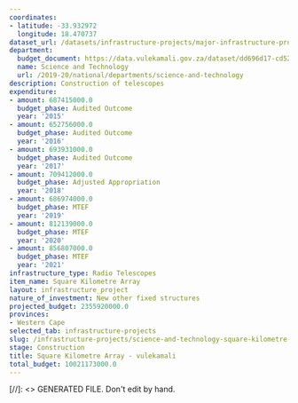 ```yaml
---
coordinates:
- latitude: -33.932972
  longitude: 18.470737
dataset_url: /datasets/infrastructure-projects/major-infrastructure-projects-by-national-departments
department:
  budget_document: https://data.vulekamali.gov.za/dataset/dd696d17-cd52-43df-96d4-25e87d05ffc9/resource/ef2c368f-a030-4f0c-9262-3b6b27b5d8e8/download/vote-30-science-and-technology.pdf
  name: Science and Technology
  url: /2019-20/national/departments/science-and-technology
description: Construction of telescopes
expenditure:
- amount: 687415000.0
  budget_phase: Audited Outcome
  year: '2015'
- amount: 652756000.0
  budget_phase: Audited Outcome
  year: '2016'
- amount: 693931000.0
  budget_phase: Audited Outcome
  year: '2017'
- amount: 709412000.0
  budget_phase: Adjusted Appropriation
  year: '2018'
- amount: 686974000.0
  budget_phase: MTEF
  year: '2019'
- amount: 812139000.0
  budget_phase: MTEF
  year: '2020'
- amount: 856807000.0
  budget_phase: MTEF
  year: '2021'
infrastructure_type: Radio Telescopes
item_name: Square Kilometre Array
layout: infrastructure_project
nature_of_investment: New other fixed structures
projected_budget: 2355920000.0
provinces:
- Western Cape
selected_tab: infrastructure-projects
slug: /infrastructure-projects/science-and-technology-square-kilometre-array
stage: Construction
title: Square Kilometre Array - vulekamali
total_budget: 10021173000.0
---
```

[//]: <> GENERATED FILE. Don't edit by hand.